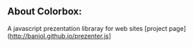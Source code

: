 ## About Colorbox:
A javascript prezentation libraray for web sites [project page](http://baniol.github.io/prezenter.js]